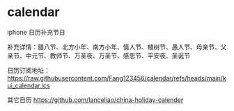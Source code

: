 # calendar
iphone 日历补充节日

补充详情：腊八节、北方小年、南方小年、情人节、植树节、愚人节、母亲节、父亲节、中元节、教师节、万圣夜、万圣节、感恩节、平安夜、圣诞节

日历订阅地址：https://raw.githubusercontent.com/Fang123456/calendar/refs/heads/main/kui_calendar.ics

其它日历
https://github.com/lanceliao/china-holiday-calender
